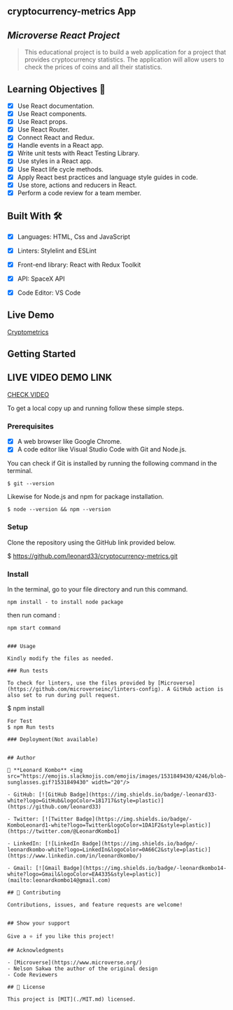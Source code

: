 ## cryptocurrency-metrics App

## *Microverse React Project*

> This educational project is to build a web application for a project that provides cryptocurrency statistics. The application will allow users to check the prices of coins and all their statistics.

## Learning Objectives 🔖
- [x] Use React documentation.
- [x] Use React components.
- [x] Use React props.
- [x] Use React Router.
- [x] Connect React and Redux.
- [x] Handle events in a React app.
- [x] Write unit tests with React Testing Library.
- [x] Use styles in a React app.
- [x] Use React life cycle methods.
- [x] Apply React best practices and language style guides in code.
- [x] Use store, actions and reducers in React.
- [x] Perform a code review for a team member.

## Built With 🛠️

- [x] Languages: HTML, Css and JavaScript
- [x] Linters: Stylelint and ESLint
- [x] Front-end library: React with Redux Toolkit
- [x] API: SpaceX API
- [x] Code Editor: VS Code


## Live Demo 
[Cryptometrics](https://62b607f4c1e6e80a8b528028--tiny-pony-b90692.netlify.app/)
## Getting Started

## LIVE VIDEO DEMO LINK
[CHECK VIDEO](https://www.loom.com/share/16034748d4874fc8ba3a2d1a82a2d266)

To get a local copy up and running follow these simple steps.

### Prerequisites

- [x] A web browser like Google Chrome.
- [x] A code editor like Visual Studio Code with Git and Node.js.

You can check if Git is installed by running the following command in the terminal.
```
$ git --version
```

Likewise for Node.js and npm for package installation.
```
$ node --version && npm --version
```

### Setup

Clone the repository using the GitHub link provided below.

$ https://github.com/leonard33/cryptocurrency-metrics.git
### Install

In the terminal, go to your file directory and run this command.

`npm install - to install node package`

then run comand :

 `npm start command`

```

### Usage

Kindly modify the files as needed.

### Run tests

To check for linters, use the files provided by [Microverse](https://github.com/microverseinc/linters-config). A GitHub action is also set to run during pull request.
```
$ npm install
```
For Test
$ npm Run tests

### Deployment(Not available)


## Author

👤 **Leonard Kombo** <img src="https://emojis.slackmojis.com/emojis/images/1531849430/4246/blob-sunglasses.gif?1531849430" width="20"/>

- GitHub: [![GitHub Badge](https://img.shields.io/badge/-leonard33-white?logo=GitHub&logoColor=181717&style=plastic)](https://github.com/leonard33)

- Twitter: [![Twitter Badge](https://img.shields.io/badge/-KomboLeonard1-white?logo=Twitter&logoColor=1DA1F2&style=plastic)](https://twitter.com/@LeonardKombo1)

- LinkedIn: [![LinkedIn Badge](https://img.shields.io/badge/-leonardkombo-white?logo=LinkedIn&logoColor=0A66C2&style=plastic)](https://www.linkedin.com/in/leonardkombo/)

- Gmail: [![Gmail Badge](https://img.shields.io/badge/-leonardkombo14-white?logo=Gmail&logoColor=EA4335&style=plastic)](mailto:leonardkombo14@gmail.com)

## 🤝 Contributing

Contributions, issues, and feature requests are welcome!


## Show your support

Give a ⭐️ if you like this project!

## Acknowledgments

- [Microverse](https://www.microverse.org/)
- Nelson Sakwa the author of the original design
- Code Reviewers

## 📝 License

This project is [MIT](./MIT.md) licensed.
